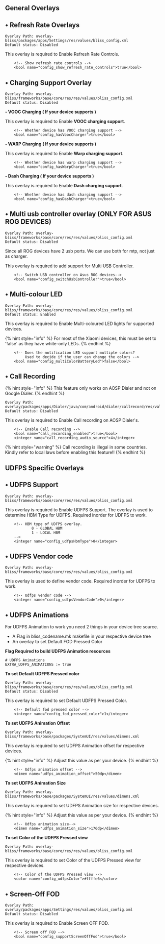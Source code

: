 ## General Overlays

• Refresh Rate Overlays
----------------

```
Overlay Path: overlay-bliss/packages/apps/Settings/res/values/bliss_config.xml
Default status: Disabled
```

This overlay is required to Enable Refresh Rate Controls.

```
    <!-- Show refresh rate controls -->
    <bool name="config_show_refresh_rate_controls">true</bool>
```		

• Charging Support Overlay
------------------------

```
Overlay Path: overlay-bliss/frameworks/base/core/res/res/values/bliss_config.xml
Default status: Disabled
```

**- VOOC Charging ( If your device supports )**

This overlay is required to Enable **VOOC charging support**.

```
    <!-- Whether device has VOOC charging support -->
    <bool name="config_hasVoocCharger">true</bool>
```

**- WARP Charging ( If your device supports )**

This overlay is required to Enable **Warp charging support**.

```
    <!-- Whether device has warp charging support -->
    <bool name="config_hasWarpCharger">true</bool>
```

**- Dash Charging ( If your device supports )**

This overlay is required to Enable **Dash charging support**.

```
    <!-- Whether device has dash charging support -->
    <bool name="config_hasDashCharger">true</bool>
```

• Multi usb controller overlay (ONLY FOR ASUS ROG DEVICES)
----------------

```
Overlay Path: overlay-bliss/frameworks/base/core/res/res/values/bliss_config.xml
Default status: Disabled
```

Since all ROG devices have 2 usb ports. We can use both for mtp, not just as charger.

This overlay is required to add support for Multi USB Controller.

```
    <!-- Switch USB controller on Asus ROG devices-->
    <bool name="config_switchUsbController">true</bool>
```

• Multi-colour LED
----------------

```
Overlay Path: overlay-bliss/frameworks/base/core/res/res/values/bliss_config.xml
Default status: Enabled
```

This overlay is required to Enable Multi-coloured LED lights for supported devices.

{% hint style="info" %}
 For most of the Xiaomi devices, this must be set to 'false' as they have white-only LEDs.
{% endhint %}

```
    <!-- Does the notification LED support multiple colors?
         Used to decide if the user can change the colors -->
    <bool name="config_multiColorBatteryLed">false</bool>
```

• Call Recording
----------------
{% hint style="info" %}
This feature only works on AOSP Dialer and not on Google Dialer.
{% endhint %}

```
Overlay Path: overlay/packages/apps/Dialer/java/com/android/dialer/callrecord/res/values/config.xml
Default status: Disabled
```

This overlay is required to Enable Call recording on AOSP Dialer's.

```
	<!-- Enable Call recording -->
	<bool name="call_recording_enabled">true</bool>
	<integer name="call_recording_audio_source">4</integer>
```

{% hint style="warning" %}
Call recording is illegal in some countries. Kindly refer to local laws before enabling this feature!!
{% endhint %}

## UDFPS Specific Overlays

• UDFPS Support
----------------

```
Overlay Path: overlay-bliss/frameworks/base/core/res/res/values/bliss_config.xml
```

This overlay is required to Enable UDFPS Support. The overlay is used to determine HBM Type for UDFPS. Required inorder for UDFPS to work.

```
    <!-- HBM type of UDFPS overlay.
            0 - GLOBAL HBM
            1 - LOCAL HBM
    -->
    <integer name="config_udfpsHbmType">0</integer>
```

• UDFPS Vendor code
----------------

```
Overlay Path: overlay-bliss/frameworks/base/core/res/res/values/bliss_config.xml
```

This overlay is used to define vendor code. Required inorder for UDFPS to work.

```
    <!-- Udfps vendor code -->
    <integer name="config_udfpsVendorCode">0</integer>
```


• UDFPS Animations
----------------
For UDFPS Animation to work you need 2 things in your device tree source.

  - A Flag in bliss_codename.mk makefile in your respective device tree
  - An overlay to set Default FOD Pressed Color

**Flag Required to build UDFPS Animation resources**

```
# UDFPS Animations
EXTRA_UDFPS_ANIMATIONS := true
```

**To set Default UDFPS Pressed color**
```
Overlay Path: overlay-bliss/frameworks/base/core/res/res/values/bliss_config.xml
Default status: Disabled
```

This overlay is required to set Default UDFPS Pressed Color.

```
    <!-- Default fod pressed color -->
    <integer name="config_fod_pressed_color">1</integer>
```

**To set UDFPS Animation Offset**
```
Overlay Path: overlay-bliss/frameworks/base/packages/SystemUI/res/values/dimens.xml
```

This overlay is required to set UDFPS Animation offset for respective devices.

{% hint style="info" %}
Adjust this value as per your device.
{% endhint %}

```
    <!-- Udfps animation offset -->
    <dimen name="udfps_animation_offset">50dp</dimen>
```

**To set UDFPS Animation Size**
```
Overlay Path: overlay-bliss/frameworks/base/packages/SystemUI/res/values/dimens.xml
```

This overlay is required to set UDFPS Animation size for respective devices.

{% hint style="info" %}
Adjust this value as per your device.
{% endhint %}

```
    <!-- Udfps animation size-->
    <dimen name="udfps_animation_size">176dp</dimen>
```

**To set Color of the UDFPS Pressed view**
```
Overlay Path: overlay-bliss/frameworks/base/core/res/res/values/bliss_config.xml
```

This overlay is required to set Color of the UDFPS Pressed view for respective devices.

```
    <!-- Color of the UDFPS Pressed view -->
    <color name="config_udfpsColor">#ffffe6</color>
```

• Screen-Off FOD
----------------

```
Overlay Path: overlay/packages/apps/Settings/res/values/bliss_config.xml
Default status: Disabled
```

This overlay is required to Enable Screen OFF FOD.

```
    <!-- Screen off FOD -->
    <bool name="config_supportScreenOffFod">true</bool>
```

